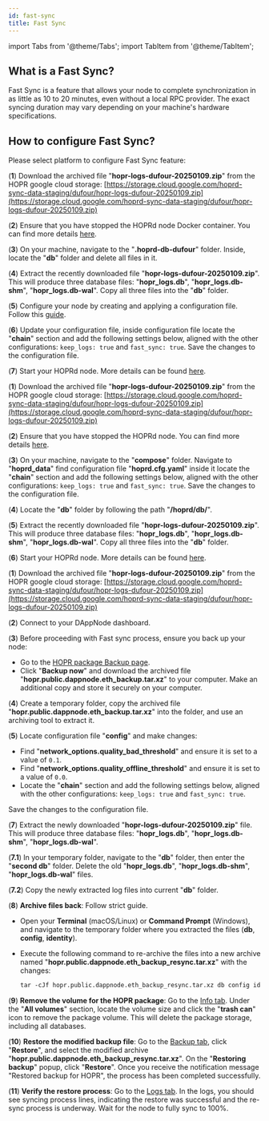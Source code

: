 ```yaml
---
id: fast-sync
title: Fast Sync
---
```


import Tabs from '@theme/Tabs';
import TabItem from '@theme/TabItem';

## What is a Fast Sync?

Fast Sync is a feature that allows your node to complete synchronization in as little as 10 to 20 minutes, even without a local RPC provider. The exact syncing duration may vary depending on your machine's hardware specifications.

## How to configure Fast Sync?

Please select platform to configure Fast Sync feature:

<Tabs>
<TabItem value="docker_fast_sync" label="Docker">

(**1**) Download the archived file "**hopr-logs-dufour-20250109.zip**" from the HOPR google cloud storage: [https://storage.cloud.google.com/hoprd-sync-data-staging/dufour/hopr-logs-dufour-20250109.zip](https://storage.cloud.google.com/hoprd-sync-data-staging/dufour/hopr-logs-dufour-20250109.zip)

(**2**) Ensure that you have stopped the HOPRd node Docker container. You can find more details [here](node-operations.md#stop-your-hopr-node).

(**3**) On your machine, navigate to the "**.hoprd-db-dufour**" folder. Inside, locate the "**db**" folder and delete all files in it.

(**4**) Extract the recently downloaded file "**hopr-logs-dufour-20250109.zip**". This will produce three database files: "**hopr_logs.db**", "**hopr_logs.db-shm**", "**hopr_logs.db-wal**". Copy all three files into the "**db**" folder.

(**5**) Configure your node by creating and applying a configuration file. Follow this [guide](manage-node-strategies.md#create-and-apply-configuration-file-to-your-node).

(**6**) Update your configuration file, inside configuration file locate the "**chain**" section and add the following settings below, aligned with the other configurations: `keep_logs: true` and `fast_sync: true`. Save the changes to the configuration file.

(**7**) Start your HOPRd node. More details can be found [here](node-operations.md#start-your-hopr-node).

</TabItem>
<TabItem value="docker_compose_fast_sync" label="Docker Compose">

(**1**) Download the archived file "**hopr-logs-dufour-20250109.zip**" from the HOPR google cloud storage: [https://storage.cloud.google.com/hoprd-sync-data-staging/dufour/hopr-logs-dufour-20250109.zip](https://storage.cloud.google.com/hoprd-sync-data-staging/dufour/hopr-logs-dufour-20250109.zip)

(**2**) Ensure that you have stopped the HOPRd node. You can find more details [here](node-operations.md#stop-your-hopr-node).

(**3**) On your machine, navigate to the "**compose**" folder. Navigate to "**hoprd_data**" find configuration file "**hoprd.cfg.yaml**" inside it locate the "**chain**" section and add the following settings below, aligned with the other configurations: `keep_logs: true` and `fast_sync: true`. Save the changes to the configuration file.

(**4**) Locate the "**db**" folder by following the path "**/hoprd/db/**".

(**5**) Extract the recently downloaded file "**hopr-logs-dufour-20250109.zip**". This will produce three database files: "**hopr_logs.db**", "**hopr_logs.db-shm**", "**hopr_logs.db-wal**". Copy all three files into the "**db**" folder.

(**6**) Start your HOPRd node. More details can be found [here](node-operations.md#start-your-hopr-node).

</TabItem>
<TabItem value="dappnode_fast_sync" label="Dappnode">

(**1**) Download the archived file "**hopr-logs-dufour-20250109.zip**" from the HOPR google cloud storage: [https://storage.cloud.google.com/hoprd-sync-data-staging/dufour/hopr-logs-dufour-20250109.zip](https://storage.cloud.google.com/hoprd-sync-data-staging/dufour/hopr-logs-dufour-20250109.zip)

(**2**) Connect to your DAppNode dashboard.

(**3**) Before proceeding with Fast sync process, ensure you back up your node:

- Go to the [HOPR package Backup page](http://my.dappnode/packages/my/hopr.public.dappnode.eth/backup).
- Click "**Backup now**" and download the archived file "**hopr.public.dappnode.eth_backup.tar.xz**" to your computer. Make an additional copy and store it securely on your computer.

(**4**) Create a temporary folder, copy the archived file "**hopr.public.dappnode.eth_backup.tar.xz**" into the folder, and use an archiving tool to extract it.

(**5**) Locate configuration file "**config**" and make changes:

- Find "**network_options.quality_bad_threshold**" and ensure it is set to a value of `0.1`.
- Find "**network_options.quality_offline_threshold**" and ensure it is set to a value of `0.0`.
- Locate the "**chain**" section and add the following settings below, aligned with the other configurations: `keep_logs: true` and `fast_sync: true`.

Save the changes to the configuration file.

(**7**) Extract the newly downloaded "**hopr-logs-dufour-20250109.zip**" file. This will produce three database files:  "**hopr_logs.db**", "**hopr_logs.db-shm**", "**hopr_logs.db-wal**".

(**7.1**) In your temporary folder, navigate to the "**db**" folder, then enter the "**second db**" folder. Delete the old "**hopr_logs.db**", "**hopr_logs.db-shm**", "**hopr_logs.db-wal**" files.

(**7.2**) Copy the newly extracted log files into current "**db**" folder.

(**8**) **Archive files back**: Follow strict guide.

- Open your **Terminal** (macOS/Linux) or **Command Prompt** (Windows), and navigate to the temporary folder where you extracted the files (**db**, **config**, **identity**).
- Execute the following command to re-archive the files into a new archive named "**hopr.public.dappnode.eth_backup_resync.tar.xz**" with the changes:

    ```md
    tar -cJf hopr.public.dappnode.eth_backup_resync.tar.xz db config identity
    ```

(**9**) **Remove the volume for the HOPR package**: Go to the [Info tab](http://my.dappnode/packages/my/hopr.public.dappnode.eth/info). Under the "**All volumes**" section, locate the volume size and click the "**trash can**" icon to remove the package volume. This will delete the package storage, including all databases.

(**10**) **Restore the modified backup file**: Go to the [Backup tab](http://my.dappnode/packages/my/hopr.public.dappnode.eth/backup), click "**Restore**", and select the modified archive "**hopr.public.dappnode.eth_backup_resync.tar.xz**". On the "**Restoring backup**" popup, click "**Restore**". Once you receive the notification message "Restored backup for HOPR", the process has been completed successfully.

(**11**) **Verify the restore process**: Go to the [Logs tab](http://my.dappnode/packages/my/hopr.public.dappnode.eth/logs). In the logs, you should see syncing process lines, indicating the restore was successful and the re-sync process is underway. Wait for the node to fully sync to 100%.

</TabItem>
</Tabs>
